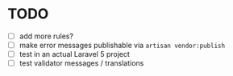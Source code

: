 # TODO

- [ ] add more rules?
- [ ] make error messages publishable via `artisan vendor:publish`
- [ ] test in an actual Laravel 5 project
- [ ] test validator messages / translations
